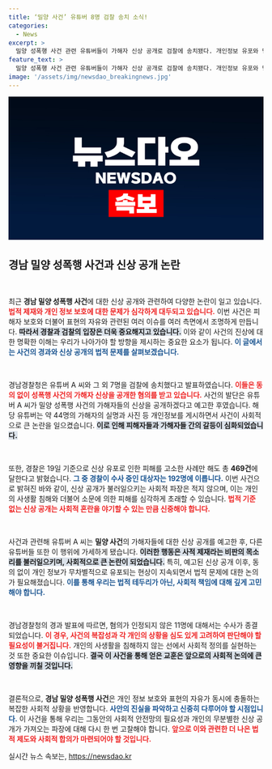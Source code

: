 ```yaml
---
title: ‘밀양 사건’ 유튜버 8명 검찰 송치 소식!
categories:
  - News
excerpt: >
  밀양 성폭행 사건 관련 유튜버들이 가해자 신상 공개로 검찰에 송치됐다. 개인정보 유포와 명예훼손 혐의로 수사 대상은 무려 469건에 달하며, 사적 제재 논란이 커지고 있다. 클릭해 자세한 내용을 확인하세요!
feature_text: >
  밀양 성폭행 사건 관련 유튜버들이 가해자 신상 공개로 검찰에 송치됐다. 개인정보 유포와 명예훼손 혐의로 수사 대상은 무려 469건에 달하며, 사적 제재 논란이 커지고 있다. 클릭해 자세한 내용을 확인하세요!
image: '/assets/img/newsdao_breakingnews.jpg'
---
```


<p><img src="/assets/img/newsdao_breakingnews.jpg" alt="firstkoreanews 속보" /></p>

<h2 data-ke-size="size26">경남 밀양 성폭행 사건과 신상 공개 논란</h2>

<p data-ke-size="size16">&nbsp;</p>

<p>최근 <strong>경남 밀양 성폭행 사건</strong>에 대한 신상 공개와 관련하여 다양한 논란이 일고 있습니다. <b><span style="color: #ee2323;">법적 제재와 개인 정보 보호에 대한 문제가 심각하게 대두되고 있습니다.</span></b> 이번 사건은 피해자 보호와 더불어 표현의 자유와 관련된 여러 이슈를 여러 측면에서 조명하게 만듭니다. <b><span style="background-color: #21538527;">따라서 경찰과 검찰의 입장은 더욱 중요해지고 있습니다.</span></b> 이와 같이 사건의 진상에 대한 명확한 이해는 우리가 나아가야 할 방향을 제시하는 중요한 요소가 됩니다. <b><span style="color: #1a5490;">이 글에서는 사건의 경과와 신상 공개의 법적 문제를 살펴보겠습니다.</span></b></p>

<p data-ke-size="size16">&nbsp;</p>

<p>경남경찰청은 유튜버 A 씨와 그 외 7명을 검찰에 송치했다고 발표하였습니다. <b><span style="color: #ee2323;">이들은 동의 없이 성폭행 사건의 가해자 신상을 공개한 혐의를 받고 있습니다.</span></b> 사건의 발단은 유튜버 A 씨가 밀양 성폭행 사건의 가해자들의 신상을 공개하겠다고 예고한 후였습니다. 해당 유튜버는 약 44명의 가해자의 실명과 사진 등 개인정보를 게시하면서 사건이 사회적으로 큰 논란을 일으켰습니다. <b><span style="background-color: #21538527;">이로 인해 피해자들과 가해자들 간의 갈등이 심화되었습니다.</span></b>   </p>

<p data-ke-size="size16">&nbsp;</p>

<p>또한, 경찰은 19일 기준으로 신상 유포로 인한 피해를 고소한 사례만 해도 총 <strong>469건</strong>에 달한다고 밝혔습니다. <b><span style="color: #1a5490;">그 중 경찰이 수사 중인 대상자는 192명에 이릅니다.</span></b> 이번 사건으로 밝혀진 바와 같이, 신상 공개가 불러일으키는 사회적 파장은 적지 않으며, 이는 개인의 사생활 침해와 더불어 소문에 의한 피해를 심각하게 초래할 수 있습니다. <b><span style="color: #ee2323;">법적 기준 없는 신상 공개는 사회적 혼란을 야기할 수 있는 만큼 신중해야 합니다.</span></b> </p>

<p data-ke-size="size16">&nbsp;</p>

<p>사건과 관련해 유튜버 A 씨는 <strong>밀양 사건</strong>의 가해자들에 대한 신상 공개를 예고한 후, 다른 유튜버들 또한 이 행위에 가세하게 됐습니다. <b><span style="background-color: #21538527;">이러한 행동은 사적 제재라는 비판의 목소리를 불러일으키며, 사회적으로 큰 논란이 되었습니다.</span></b> 특히, 예고된 신상 공개 이후, 동의 없이 개인 정보가 무차별적으로 유포되는 현상이 지속되면서 법적 문제에 대한 논의가 필요해졌습니다. <b><span style="color: #1a5490;">이를 통해 우리는 법적 테두리가 아닌, 사회적 책임에 대해 깊게 고민해야 합니다.</span></b></p>

<p data-ke-size="size16">&nbsp;</p>

<p>경남경찰청의 경과 발표에 따르면, 혐의가 인정되지 않은 11명에 대해서는 수사가 종결되었습니다. <b><span style="color: #ee2323;">이 경우, 사건의 복잡성과 각 개인의 상황을 심도 있게 고려하여 판단해야 할 필요성이 불거집니다.</span></b> 개인의 사생활을 침해하지 않는 선에서 사회적 정의를 실현하는 것 또한 중요한 이슈입니다. <b><span style="background-color: #21538527;">결국 이 사건을 통해 얻은 교훈은 앞으로의 사회적 논의에 큰 영향을 끼칠 것입니다.</span></b> </p>

<p data-ke-size="size16">&nbsp;</p>

<p>결론적으로, <strong>경남 밀양 성폭행 사건</strong>은 개인 정보 보호와 표현의 자유가 동시에 충돌하는 복잡한 사회적 상황을 반영합니다. <b><span style="color: #1a5490;">사안의 진실을 파악하고 신중히 다루어야 할 시점입니다.</span></b> 이 사건을 통해 우리는 그동안의 사회적 안전망의 필요성과 개인의 무분별한 신상 공개가 가져오는 파장에 대해 다시 한 번 고찰해야 합니다. <b><span style="color: #ee2323;">앞으로 이와 관련한 더 나은 법적 제도와 사회적 합의가 마련되어야 할 것입니다.</span></b></p>
실시간 뉴스 속보는, <a href="https://newsdao.kr" rel="dofollow">https://newsdao.kr</a>


